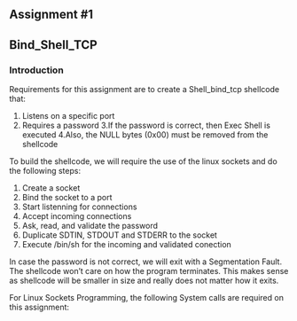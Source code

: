 ## Assignment #1
## Bind_Shell_TCP

### Introduction
Requirements for this assignment are to create a Shell_bind_tcp shellcode that: 

1. Listens on a specific port 
2. Requires a password 
3.If the password is correct, then Exec Shell is executed 
4.Also, the NULL bytes (0x00) must be removed from the shellcode 

To build the shellcode, we will require the use of the linux sockets and do the following steps: 

1. Create a socket 
2. Bind the socket to a port 
3. Start listenning for connections 
4. Accept incoming connections 
5. Ask, read, and validate the password 
6. Duplicate SDTIN, STDOUT and STDERR to the socket 
7. Execute /bin/sh for the incoming and validated conection 

In case the password is not correct, we will exit with a Segmentation Fault. The shellcode won’t care on how the program terminates. This makes sense as shellcode will be smaller in size and really does not matter how it exits. 

For Linux Sockets Programming, the following System calls are required on this assignment: 

